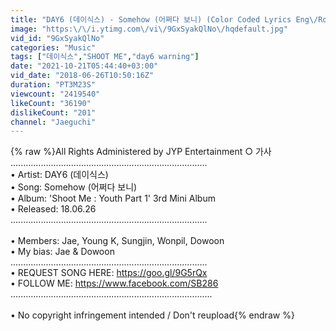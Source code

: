 ```yaml
---
title: "DAY6 (데이식스) - Somehow (어쩌다 보니) (Color Coded Lyrics Eng\/Rom\/Han)"
image: "https:\/\/i.ytimg.com\/vi\/9GxSyakQlNo\/hqdefault.jpg"
vid_id: "9GxSyakQlNo"
categories: "Music"
tags: ["데이식스","SHOOT ME","day6 warning"]
date: "2021-10-21T05:44:40+03:00"
vid_date: "2018-06-26T10:50:16Z"
duration: "PT3M23S"
viewcount: "2419540"
likeCount: "36190"
dislikeCount: "201"
channel: "Jaeguchi"
---
```

{% raw %}All Rights Administered by JYP Entertainment ○ 가사 <br />..............................................................................<br />• Artist: DAY6 (데이식스)<br />• Song: Somehow (어쩌다 보니)<br />• Album: 'Shoot Me : Youth Part 1' 3rd Mini Album<br />• Released: 18.06.26<br />..............................................................................<br /><br />• Members: Jae, Young K, Sungjin, Wonpil, Dowoon<br />• My bias: Jae &amp; Dowoon<br />..............................................................................<br />• REQUEST SONG HERE: <a rel="nofollow" target="blank" href="https://goo.gl/9G5rQx">https://goo.gl/9G5rQx</a><br />• FOLLOW ME: <a rel="nofollow" target="blank" href="https://www.facebook.com/SB286">https://www.facebook.com/SB286</a><br />................................................................................<br /><br />• No copyright infringement intended / Don't reupload{% endraw %}
